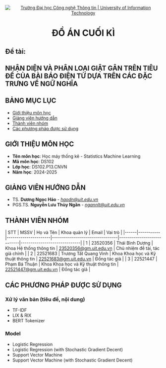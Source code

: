 <p align="center">
  <a href="https://www.uit.edu.vn/" title="Trường Đại học Công nghệ Thông tin" style="border: 5;">
    <img src="https://i.imgur.com/WmMnSRt.png" alt="Trường Đại học Công nghệ Thông tin | University of Information Technology">
  </a>
</p>

<!-- Title -->
<h1 align="center"><b>ĐỒ ÁN CUỐI KÌ</b></h1>
<h2><b>Đề tài:</b></h2>
<h2><b>NHẬN DIỆN VÀ PHÂN LOẠI GIẬT GÂN TRÊN TIÊU ĐỀ CỦA BÀI BÁO ĐIỆN TỬ DỰA TRÊN CÁC ĐẶC TRƯNG VỀ NGỮ NGHĨA</b></h2>



## BẢNG MỤC LỤC
* [ Giới thiệu môn học](#gioithieumonhoc)
* [ Giảng viên hướng dẫn](#giangvien)
* [ Thành viên nhóm](#thanhvien)
* [ Các phương pháp được sử dụng](#method)


## GIỚI THIỆU MÔN HỌC
<a name="gioithieumonhoc"></a>
* **Tên môn học**: Học máy thống kê - Statistics Machine Learning
* **Mã môn học**: DS102
* **Lớp học**: DS102.P13.CNVN
* **Năm học**: 2024-2025


## GIẢNG VIÊN HƯỚNG DẪN
<a name="giangvien"></a>
* TS. **Dương Ngọc Hảo** - *haodn@uit.edu.vn*
* PGS.TS. **Nguyễn Lưu Thùy Ngân** - *ngannlt@uit.edu.vn*


## THÀNH VIÊN NHÓM
<a name="thanhvien"></a>
| STT  | MSSV       | Họ và Tên              | Khoa quản lý                           | Email                      | Vai trò                            |
|------|-----------|----------------------|---------------------------------|----------------------------|------------------------------|
| 1    | 23520356  | Thái Bình Dương      | Khoa Hệ thống thông tin         | 23520356@gm.uit.edu.vn    | Chủ nhiệm đề tài, tác giả chính       |
| 2    | 22521683  | Trương Tất Quang Vinh | Khoa Khoa học và Kỹ thuật thông tin | 22521683@gm.uit.edu.vn    | Đồng tác giả                       |
| 3    | 22521447  | Phạm Bá Thuận        | Khoa Khoa học và Kỹ thuật thông tin | 22521447@gm.uit.edu.vn    | Đồng tác giả                       |

## CÁC PHƯƠNG PHÁP ĐƯỢC SỬ DỤNG
<a name="method"></a>
### Xử lý văn bản (tiêu đề, nội dung)
* TF-IDF
* LIX & RIX
* BERT Tokenizer
### Model
* Logistic Regression
* Logistic Regression (with Stochastic Gradient Decent)
* Support Vector Machine
* Support Vector Machine (with Stochastic Gradient Decent)


